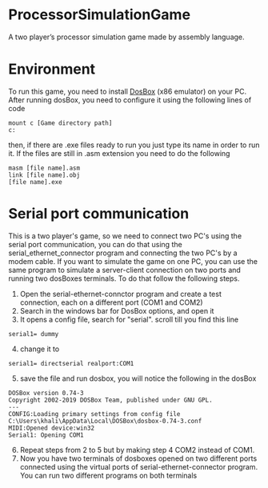 # ProcessorSimulationGame
A two player’s processor simulation game made by assembly language.

# Environment
To run this game, you need to install [DosBox](https://www.dosbox.com/download.php?main=1) (x86 emulator) on your PC.
After running dosBox, you need to configure it using the following lines of code
```
mount c [Game directory path]
c: 
```
then, if there are .exe files ready to run you just type its name in order to run it. 
If the files are still in .asm extension you need to do the following
```
masm [file name].asm
link [file name].obj
[file name].exe
```

# Serial port communication
This is a two player's game, so we need to connect two PC's using the serial port communication, you can do that using the serial_ethernet_connector program and connecting the two PC's by a modem cable. 
If you want to simulate the game on one PC, you can use the same program to simulate a server-client connection on two ports and running two dosBoxes terminals. To do that follow the following steps.
1. Open the serial-ethernet-connctor program and create a test connection, each on a different port (COM1 and COM2)
2. Search in the windows bar for DosBox options, and open it
3. It opens a config file, search for "serial". scroll till you find this line
```
serial1= dummy
```
4. change it to 
```
serial1= directserial realport:COM1
```
5. save the file and run dosbox, you will notice the following in the dosBox
```
DOSBox version 0.74-3
Copyright 2002-2019 DOSBox Team, published under GNU GPL.
---
CONFIG:Loading primary settings from config file C:\Users\khali\AppData\Local\DOSBox\dosbox-0.74-3.conf
MIDI:Opened device:win32
Serial1: Opening COM1
```
6. Repeat steps from 2 to 5 but by making step 4 COM2 instead of COM1.
7. Now you have two terminals of dosboxes opened on two different ports connected using the virtual ports of serial-ethernet-connector program. You can run two different programs on both terminals

